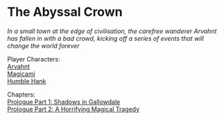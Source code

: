 # The Abyssal Crown
 
*In a small town at the edge of civilisation, the carefree wanderer Arvahnt has fallen in with a bad crowd, kicking off a series of events that will change the world forever*
 
Player Characters:  
 [Arvahnt](/characters/arvahnt)  
 [Magicami](/characters/magicami)  
 [Humble Hank](/characters/humble-hank)
 
Chapters:  
 [Prologue Part 1: Shadows in Gallowdale](https://graveyard-world.obsidianportal.com/adventure-log/prologue-part-1)  
 [Prologue Part 2: A Horrifying Magical Tragedy](https://graveyard-world.obsidianportal.com/adventure-log/prologue-part-2)
 